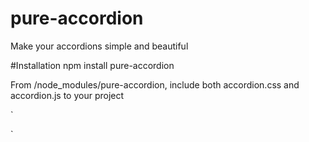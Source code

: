 # pure-accordion
Make your accordions simple and beautiful

#Installation
npm install pure-accordion

From /node_modules/pure-accordion, include both accordion.css and accordion.js to your project

`
<script>
  accordionsInit({
    toggle: true
  })
</script>
`
